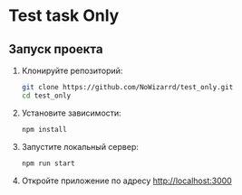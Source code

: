 # Test task Only

## Запуск проекта

1. Клонируйте репозиторий:
   ```bash
   git clone https://github.com/NoWizarrd/test_only.git
   cd test_only
   ```
2. Установите зависимости:
   ```bash
   npm install
   ```
3. Запустите локальный сервер:
   ```bash
   npm run start
   ```
4. Откройте приложение по адресу [http://localhost:3000](http://localhost:3000)
